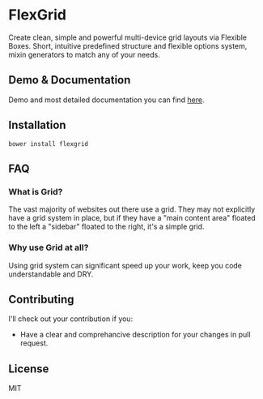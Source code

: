 # FlexGrid

Create clean, simple and powerful multi-device grid layouts via Flexible Boxes. Short, intuitive predefined structure and flexible options system, mixin generators to match any of your needs.

## Demo & Documentation

Demo and most detailed documentation you can find [here](http://godban.com.ua/projects/flexgrid/ "FlexGrid demo & documentation").


## Installation

    bower install flexgrid

## FAQ

### What is Grid?

The vast majority of websites out there use a grid. They may not explicitly have a grid system in place, but if they have a "main content area" floated to the left a "sidebar" floated to the right, it's a simple grid.

### Why use Grid at all?

Using grid system can significant speed up your work, keep you code understandable and DRY.

## Contributing

I'll check out your contribution if you:

* Have a clear and comprehancive description for your changes in pull request.

## License

MIT
